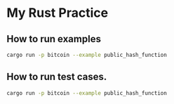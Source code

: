 # My Rust Practice
## How to run examples
```bash
cargo run -p bitcoin --example public_hash_function
```
## How to run test cases.

```bash
cargo run -p bitcoin --example public_hash_function
```